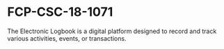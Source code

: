 # FCP-CSC-18-1071
The Electronic Logbook is a digital platform designed to record and track various activities, events, or transactions.

